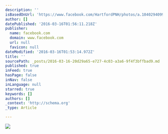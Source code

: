 ```yaml
---
description: ''
isBasedOnUrl: 'https://www.facebook.com/HartfordPNH/photos/a.104029409934826.1073741827.104027819934985/110580375946396/?type=3&theater'
author: []
datePublished: '2016-03-16T01:56:11.218Z'
publisher:
  name: facebook.com
  domain: www.facebook.com
  url: null
  favicon: null
dateModified: '2016-03-16T01:53:14.972Z'
title: ''
sourcePath: _posts/2016-03-16-20d29a65-e727-4c03-a3a6-9f4f3bffbad9.md
published: true
inFeed: true
hasPage: false
inNav: false
inLanguage: null
starred: true
keywords: []
authors: []
_context: 'http://schema.org'
_type: Article

---
```

![](https://scontent-lga3-1.xx.fbcdn.net/hphotos-xap1/v/t1.0-9/11536135_110580375946396_1169939351306990332_n.png?oh=d99466eed1459b83471b851e9964c284&oe=578D3DA9)